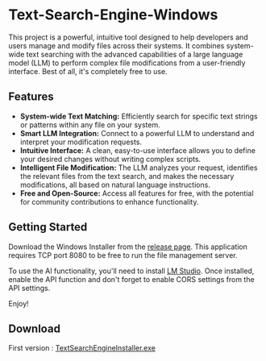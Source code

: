 # Text-Search-Engine-Windows

 <p>
        This project is a powerful, intuitive tool designed to help developers and users manage and modify files across their systems. It combines system-wide text searching with the advanced capabilities of a large language model (LLM) to perform complex file modifications from a user-friendly interface. Best of all, it's completely free to use.
    </p>

<h2>Features</h2>
    <ul>
        <li><strong>System-wide Text Matching:</strong> Efficiently search for specific text strings or patterns within any file on your system.</li>
        <li><strong>Smart LLM Integration:</strong> Connect to a powerful LLM to understand and interpret your modification requests.</li>
        <li><strong>Intuitive Interface:</strong> A clean, easy-to-use interface allows you to define your desired changes without writing complex scripts.</li>
        <li><strong>Intelligent File Modification:</strong> The LLM analyzes your request, identifies the relevant files from the text search, and makes the necessary modifications, all based on natural language instructions.</li>
        <li><strong>Free and Open-Source:</strong> Access all features for free, with the potential for community contributions to enhance functionality.</li>
    </ul>

  <h2>Getting Started</h2>
    <p>
        Download the Windows Installer from the <a href="https://github.com/nurujjamanpollob/Text-Search-Engine-Windows/releases">release page</a>. This application requires TCP port 8080 to be free to run the file management server.
    </p>
    <p>
        To use the AI functionality, you'll need to install <a href="https://lmstudio.ai/">LM Studio</a>. Once installed, enable the API function and don't forget to enable CORS settings from the API settings.
    </p>

  <p>Enjoy!</p>

  <h2> Download</h2>

  First version : <a href="https://github.com/nurujjamanpollob/Text-Search-Engine-Windows/releases/download/version-1.0.0-win-x86_64/TextSearchEngineInstaller.exe">TextSearchEngineInstaller.exe</a>
